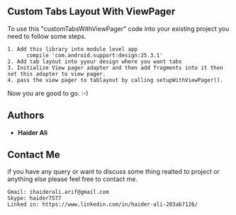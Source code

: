 
## Custom Tabs Layout With ViewPager

  To use this "customTabsWithViewPager" code into your existing project you need to follow some steps.
	
    1. Add this library into module level app
          compile 'com.android.support:design:25.3.1'
    2. Add tab layout into yyour design where you want tabs 
    3. Initialize View pager adapter and then add fragments into it then set this adapter to view pager.
    4. pass the view pager to tablayout by calling setupWithViewPager().
  
  Now you are good to go. :-)

## Authors
* **Haider Ali**

## Contact Me
 if you have any query or want to discuss some thing realted to project or anything else please feel free to contact me.
 ```
Gmail: ihaiderali.arif@gmail.com
Skype: haider7577 
Linked in: https://www.linkedin.com/in/haider-ali-203ab7126/
```

